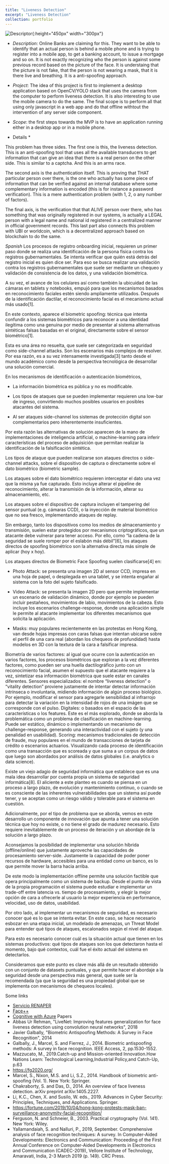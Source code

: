 ```yaml
---
title: "Liveness Detection"
excerpt: "Liveness Detection"
collection: portfolio
---
```


![Descriptor](/images/liveness.jpg){:height="450px" width="300px"}

* *Description*: Online Banks are claiming for this.  They want to be able to identify that an actual person is behind a mobile phone and is trying to register into a mobile app, to get a banking account, to issue a mortgage and so on.  It is not exactly recognizing who the person is against some previous record based on the picture of the face.  It is understaing that the picture is not fake, that the person is not wearing a mask, that it is there live and breathing.  It is a anti-spoofing approach. 

* *Project*: The idea of this project is first to implement a desktop application based on OpenCV/YOLO stack that uses the camera from the computer to perform liveness detection.  It is also interesting to use the mobile camera to do the same.  The final scope is to perform all that using only javascript in a web app and do that offline withtout the intervention of any server side component.

* *Scope*:  the first steps towards the MVP is to have an application running either in a desktop app or in a mobile phone.

* Details *

This problem has three sides.  The first one is this, the liveness detection.  This is an anti-spoofing tool that uses all the available transducers to get information that can give an idea that there is a real person on the other side.  This is similar to a captcha.  And this is an arms race.

The second axis is the authentication itself.  This is proving that THAT particular person over there, is the one who actually has some piece of information that can be verified against an internal database where some complementary information is encoded (this is for instance a password verification).  This is a mere authentication problem (with 1, 2, o any number of factors).

The final axis, is the verification that that ALIVE person over there, who has something that was originally registered in our systems, is actually a LEGAL person with a legal name and national id registered in a centralized manner in official government records.  This last part also connects this problem with UBI or worldcoin, which is a decentralized approach based on blockchain to do the same.




*Spanish*
Los procesos de registro onboarding inicial, requieren un primer paso donde se realiza una identificación de la persona física contra los registros gubernamentales.  Se intenta verificar que quién está detrás del registro inicial es quien dice ser.  Para eso se busca realizar una validación contra los registros gubernamentales que suele ser mediante un chequeo y validación de consistencia de los datos, y una validación biométrica.

A su vez, el avance de los celulares así como también la ubicuidad de las cámaras en tablets y notebooks, empujó para que los mecanismos basados en reconocimiento faciales estén siendo ampliamente utilizados. Después de la identificación dactilar, el reconocimiento facial es el mecanismo actual más usado[1].

En este contexto, aparece el biometric spoofing: técnica que intenta confundir a los sistemas biométricos para reconocer a una identidad ilegítima como una genuina por medio de presentar al sistema alternativas sintéticas falsas basadas en el original, directamente sobre el sensor biométrico[1].

Esta es una área no resuelta, que suele ser categorizada en seguridad como side-channel attacks.  Son los escenarios más complejos de resolver.  Por esa razón, es a su vez intensamente investigada[3] tanto desde el mundo académico como desde la perspectiva tecnológica de desarrollar una solución comercial.

En los mecanismos de identificación o autenticación biométricos, 

* La información biométrica es pública y no es modificable.

* Los tipos de ataques que se pueden implementar requieren una low-bar de ingreso, convirtiendo muchos posibles usuarios en posibles atacantes del sistema.

* Al ser ataques side-channel los sistemas de protección digital son complementarios pero inherentemente insuficientes.

Por esta razón las alternativas de solución aparecen de la mano de implementaciones de inteligencia artificial, o machine-learning para inferir características del proceso de adquisición que permitan realizar la identificación de la falsificación sintética.

Los tipos de ataque que pueden realizarse son ataques directos o side-channel attacks, sobre el dispositivo de captura o directamente sobre el dato biométrico (biometric sample).


Los ataques sobre el dato biométrico requieren interceptar el dato una vez que la misma ya fue capturado.  Esto incluye alterar el pipeline de reconocimiento, alterar la transmisión de la información, alterar su almacenamiento, etc.


Los ataques sobre el dispositivo de captura incluyen el tampering del sensor puntual (e.g. cámaras CCD), o la  inyección de material biométrico que no sea fresco, implementando ataques de replay.


Sin embargo, tanto los dispositivos como los medios de almacenamiento y transmisión, suelen estar protegidos por mecanismos criptográficos, que un atacante debe vulnerar para tener acceso.  Por ello, como “la cadena de la seguridad se suele romper por el eslabón más débil”[6], los ataques directos de spoofing biométrico son la alternativa directa más simple de aplicar (hoy x hoy).

Los ataques directos de Biometric Face Spoofing suelen clasificarse[4] en:

* Photo Attack: se presenta una imagen 2D al sensor CCD, impresa en una hoja de papel, o desplegada en una tablet, y se intenta engañar al sistema con la foto del sujeto falsificado.

* Video Attack: se presenta la imagen 2D pero que permite implementar un escenario de validación dinámico, donde por ejemplo se pueden incluir pestañeos, movimientos de labio, movimientos de la cabeza.  Esto incluye los escenarios challenge-response, donde una aplicación simple le permite al atacante implementar los diferentes mecanismos que solicita la aplicación.

* Masks: muy populares recientemente en las protestas en Hong Kong, van desde hojas impresas con caras falsas que intentan ubicarse sobre el perfil de una cara real (abordan los chequeos de profundidad) hasta modelos en 3D con la textura de la cara a falsificar impresa.

Biometría de varios factores: al igual que ocurre con la autenticación en varios factores, los procesos biométricos que exploran a la vez diferentes factores, como pueden ser una huella dactilográfico junto con un reconocimiento facial, asumen el supuesto que el atacante requiere a la vez, sintetizar esa información biométrica que suele estar en canales diferentes.
Sensores especializados: el nombre “liveness detection” o “vitality detection” proviene justamente de intentar detectar información intrínseca o involuntaria, midiendo información de algún proceso biológico.  Por ejemplo, modificar el sensor para agregarle sensibilidad al infrarrojo para detectar la variación en la intensidad de rojos de una imágen que se corresponde con el pulso.
Digitales: o basados en el espacio de las características o los features.  Este es el más explorado, donde se aborda la problemática como un problema de clasificación en machine-learning.  Puede ser estático, dinámico o implementando un mecanismo de challenge-response, generando una interactividad con el sujeto (y una penalidad en usabilidad).
Scoring: mecanismos tradicionales de detección de fraude, muy populares en el mundo de transacciones de tarjeta de crédito o escenarios actuarios.  Visualizando cada proceso de identificación como una transacción que es scoreada y que suma a un corpus de datos que luego son abordados por análisis de datos globales (i.e. analytics o data science).

Existe un viejo adagio de seguridad informática que establece que es una mala idea desarrollar por cuenta propia un sistema de seguridad informática[8].  El aliciente a este planteo es cuando se piensa en un proceso a largo plazo, de evolución y mantenimiento continuo, o cuando se es consciente de las inherentes vulnerabilidades que un sistema así puede tener, y se aceptan como un riesgo válido y tolerable para el sistema en cuestión.

Adicionalmente, por el tipo de problema que se aborda, vemos en este desarrollo un componente de innovación que apunta a tener una solución técnica que hoy no existe, o no tiene el grado de madurez necesario.  Esto requiere inevitablemente de un proceso de iteración y un abordaje de la solución a largo plazo.

Aconsejamos la posibilidad de implementar una solución híbrida (offline/online) que justamente aproveche las capacidades de procesamiento server-side. Justamente la capacidad de poder poner recursos de hardware, accesibles para una entidad como un banco, es lo que permite mover la barra hacia arriba.

De este modo la implementación offline permite una solución factible que opera principalmente como un sistema de backup.  Desde el punto de vista de la propia programación el sistema puede estudiar e implementar un trade-off entre latencia vs. tiempo de procesamiento, y elegir la mejor opción de cara a ofrecerle al usuario la mejor experiencia en performance, velocidad, uso de datos, usabilidad.

Por otro lado, al implementar un mecanismos de seguridad, es necesario conocer qué es lo que se intenta evitar. En este caso, se hace necesario esbozar en una etapa inicial, un modelado de amenazas, un Threat Model para entender qué tipos de ataques, escalonados según el nivel del ataque.  


Para esto es necesario conocer cuál es la situación actual que tienen en los sistemas productivos: qué tipos de ataques son los que detectaron hasta el momento, bajo qué contextos, cuál fue el éxito actual del sistema en detectarlos.  


Consideramos que este punto es clave más allá de un resultado obtenido con un conjunto de datasets puntuales, y que permite hacer el abordaje a la seguridad desde una perspectiva más general, que suele ser la recomendada (ya que la seguridad es una propiedad global que se implementa con mecanismos de chequeos locales).



Some links
* [Servicio RENAPER](https://www.argentina.gob.ar/sid-sistema-de-identidad-digital)
* [Face++](https://www.faceplusplus.com/face-based-identification/)
* [Cognitive with Azure](https://docs.microsoft.com/en-us/azure/cognitive-services/face/face-api-how-to-topics/how-to-use-headpose)
Papers 
* Abbas Ur Rehman, "LiveNet: Improving features generalization for face liveness detection using convolution neural networks", 2018
* Javier Galbally, "Biometric Antispoofing Methods: A Survey in Face Recognition", 2014
* Galbally, J., Marcel, S. and Fierrez, J., 2014. Biometric antispoofing methods: A survey in face recognition. IEEE Access, 2, pp.1530-1552.
* Mazzucato, M., 2019.Catch-up and Mission-oriented Innovation.How Nations Learn: Technological Learning,Industrial Policy,and Catch-Up, p.63
* https://fg2020.org/ 
* Marcel, S., Nixon, M.S. and Li, S.Z., 2014. Handbook of biometric anti-spoofing (Vol. 1). New York: Springer. 
* Chakraborty, S. and Das, D., 2014. An overview of face liveness detection. arXiv preprint arXiv:1405.2227.
* Li, K.C., Chen, X. and Susilo, W. eds., 2019. Advances in Cyber Security: Principles, Techniques, and Applications. Springer.
* https://fortune.com/2019/10/04/hong-kong-protests-mask-ban-surveillance-anonymity-facial-recognition/
* Ferguson, N. and Schneier, B., 2003. Practical cryptography (Vol. 141). New York: Wiley.
* Yallamandaiah, S. and Nalluri, P., 2019, September. Comprehensive analysis of face recognition techniques: A survey. In Computer-Aided Developments: Electronics and Communication: Proceeding of the First Annual Conference on Computer-Aided Developments in Electronics and Communication (CADEC-2019), Vellore Institute of Technology, Amaravati, India, 2-3 March 2019 (p. 149). CRC Press.





